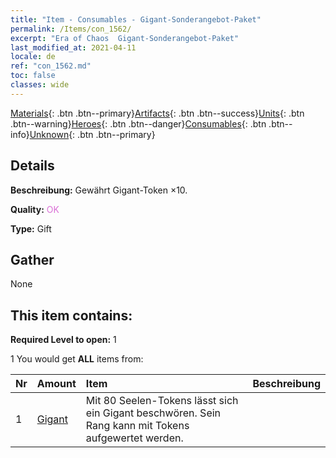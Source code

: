 ```yaml
---
title: "Item - Consumables - Gigant-Sonderangebot-Paket"
permalink: /Items/con_1562/
excerpt: "Era of Chaos  Gigant-Sonderangebot-Paket"
last_modified_at: 2021-04-11
locale: de
ref: "con_1562.md"
toc: false
classes: wide
---
```

 [Materials](/de/Items/){: .btn .btn--primary}[Artifacts](/de/Items/Artifacts/){: .btn .btn--success}[Units](/de/Items/Units/){: .btn .btn--warning}[Heroes](/de/Items/Heroes/){: .btn .btn--danger}[Consumables](/de/Items/Consumables/){: .btn .btn--info}[Unknown](/de/Items/Unknown/){: .btn .btn--primary}

## Details
 **Beschreibung:** Gewährt Gigant-Token ×10.

 **Quality:** <span style="color: #DA70D6">OK</span>

 **Type:** Gift

## Gather

  None

## This item contains:

 **Required Level to open:** 1

 1 You would get **ALL** items  from:

  | Nr | Amount |     Item    | Beschreibung |
  |:---|:-------|:------------|:-----------:|
  | 1 | [Gigant](/de/Items/unt_241/) | Mit 80 Seelen-Tokens lässt sich ein Gigant beschwören. Sein Rang kann mit Tokens aufgewertet werden. | 
